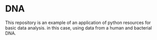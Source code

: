 # DNA
This repository is an example of an application of python resources for basic data analysis. in this case, using data from a human and bacterial DNA.
